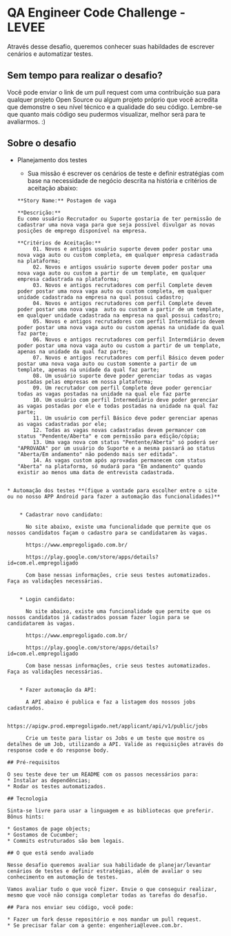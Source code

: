 # QA Engineer Code Challenge - LEVEE

Através desse desafio, queremos conhecer suas habildades de escrever cenários e automatizar testes.

## Sem tempo para realizar o desafio?

Você pode enviar o link de um pull request com uma contribuição sua para qualquer projeto Open Source ou algum projeto próprio que você acredita que demonstre o seu nível técnico e a qualidade do seu código. Lembre-se que quanto mais código seu pudermos visualizar, melhor será para te avaliarmos. :)

## Sobre o desafio

* Planejamento dos testes

    * Sua missão é escrever os cenários de teste e definir estratégias com base na necessidade de negócio descrita na história e critérios de aceitação abaixo:
    ```
    **Story Name:** Postagem de vaga
    
    **Descrição:**
    Eu como usuário Recrutador ou Suporte gostaria de ter permissão de cadastrar uma nova vaga para que seja possível divulgar as novas posições de emprego disponível na empresa.
    
    **Critérios de Aceitação:** 
         01. Novos e antigos usuário suporte devem poder postar uma nova vaga auto ou custom completa, em qualquer empresa cadastrada na plataforma;
         02. Novos e antigos usuário suporte devem poder postar uma nova vaga auto ou custom a partir de um template, em qualquer empresa cadastrada na plataforma;
         03. Novos e antigos recrutadores com perfil Complete devem poder postar uma nova vaga auto ou custom completa, em qualquer unidade cadastrada na empresa na qual possui cadastro;
         04. Novos e antigos recrutadores com perfil Complete devem poder postar uma nova vaga  auto ou custom a partir de um template, em qualquer unidade cadastrada na empresa na qual possui cadastro;
         05. Novos e antigos recrutadores com perfil Intermdiário devem poder postar uma nova vaga auto ou custom apenas na unidade da qual faz parte;
         06. Novos e antigos recrutadores com perfil Intermdiário devem poder postar uma nova vaga auto ou custom a partir de um template, apenas na unidade da qual faz parte;
         07. Novos e antigos recrutadores com perfil Básico devem poder postar uma nova vaga auto ou custom somente a partir de um template, apenas na unidade da qual faz parte;
         08. Um usuário suporte deve poder gerenciar todas as vagas postadas pelas empresas em nossa plataforma;
         09. Um recrutador com perfil Complete deve poder gerenciar todas as vagas postadas na unidade na qual ele faz parte
         10. Um usuário com perfil Intermediário deve poder gerenciar as vagas postadas por ele e todas postadas na unidade na qual faz parte;
         11. Um usuário com perfil Básico deve poder gerenciar apenas as vagas cadastradas por ele;
         12. Todas as vagas novas cadastradas devem permancer com status "Pendente/Aberta" e com permissão para edição/cópia;
         13. Uma vaga nova com status "Pentente/Aberta" só poderá ser "APROVADA" por um usuário do Suporte e a mesma passará ao status "Aberta/Em andamento" não podendo mais ser editada".
         14. As vagas custom após aprovadas permanecem com status "Aberta" na plataforma, só mudará para "Em andamento" quando existir ao menos uma data de entrevista cadastrada.
```

* Automação dos testes **(fique a vontade para escolher entre o site ou no nosso APP Android para fazer a automação das funcionalidades)**


    * Cadastrar novo candidato:
    
      No site abaixo, existe uma funcionalidade que permite que os nossos candidatos façam o cadastro para se candidatarem às vagas.
      
      https://www.empregoligado.com.br/
      
      https://play.google.com/store/apps/details?id=com.el.empregoligado

      Com base nessas informações, crie seus testes automatizados. Faça as validações necessárias.


    * Login candidato:
      
      No site abaixo, existe uma funcionalidade que permite que os nossos candidatos já cadastrados possam fazer login para se     candidatarem às vagas.
      
      https://www.empregoligado.com.br/
      
      https://play.google.com/store/apps/details?id=com.el.empregoligado

      Com base nessas informações, crie seus testes automatizados. Faça as validações necessárias.
      

    * Fazer automação da API:

      A API abaixo é publica e faz a listagem dos nossos jobs cadastrados.

      https://apigw.prod.empregoligado.net/applicant/api/v1/public/jobs

      Crie um teste para listar os Jobs e um teste que mostre os detalhes de um Job, utilizando a API. Valide as requisições através do response code e do response body.

## Pré-requisitos

O seu teste deve ter um README com os passos necessários para:
* Instalar as dependências;
* Rodar os testes automatizados.

## Tecnologia

Sinta-se livre para usar a linguagem e as bibliotecas que preferir.
Bônus hints:

* Gostamos de page objects;
* Gostamos de Cucumber;
* Commits estruturados são bem legais.

## O que está sendo avaliado

Nesse desafio queremos avaliar sua habilidade de planejar/levantar cenários de testes e definir estratégias, além de avaliar o seu conhecimento em automação de testes.

Vamos avaliar tudo o que você fizer. Envie o que conseguir realizar, mesmo que você não consiga completar todas as tarefas do desafio.

## Para nos enviar seu código, você pode:

* Fazer um fork desse repositório e nos mandar um pull request.
* Se precisar falar com a gente: engenheria@levee.com.br.
